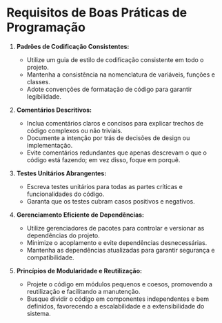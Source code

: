 # Requisitos de Boas Práticas de Programação

1. **Padrões de Codificação Consistentes:**
   - Utilize um guia de estilo de codificação consistente em todo o projeto.
   - Mantenha a consistência na nomenclatura de variáveis, funções e classes.
   - Adote convenções de formatação de código para garantir legibilidade.

2. **Comentários Descritivos:**
   - Inclua comentários claros e concisos para explicar trechos de código complexos ou não triviais.
   - Documente a intenção por trás de decisões de design ou implementação.
   - Evite comentários redundantes que apenas descrevam o que o código está fazendo; em vez disso, foque em porquê.

3. **Testes Unitários Abrangentes:**
   - Escreva testes unitários para todas as partes críticas e funcionalidades do código.
   - Garanta que os testes cubram casos positivos e negativos.

4. **Gerenciamento Eficiente de Dependências:**
   - Utilize gerenciadores de pacotes para controlar e versionar as dependências do projeto.
   - Minimize o acoplamento e evite dependências desnecessárias.
   - Mantenha as dependências atualizadas para garantir segurança e compatibilidade.

5. **Princípios de Modularidade e Reutilização:**
   - Projete o código em módulos pequenos e coesos, promovendo a reutilização e facilitando a manutenção.
   - Busque dividir o código em componentes independentes e bem definidos, favorecendo a escalabilidade e a extensibilidade do sistema.
